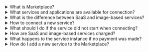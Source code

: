 
<details>

<summary>What is Marketplace?</summary>

Marketplace is a VK Cloud subsystem that provides customers with access to third—party services of various kinds, for more information, see the article [About the service](../concepts/about).

</details>

<details>

<summary>What services and applications are available for connection?</summary>

You can view the current list of services and applications in the VK Cloud management console in the section [Marketplace](https://msk.cloud.vk.com/app/services/marketplace).

</details>

<details>

<summary>What is the difference between SaaS and image-based services?</summary>

The services differ in architecture and pricing, the full list of differences is in the article [About the service](../concepts/about#types_of_services).

</details>

<details>

<summary>How to connect a new service?</summary>

[Use the instructions](../service-management/pr-instance-add) to connect the service instance.

</details>

<details>

<summary>What should I do if the service did not start when connecting?</summary>

1. Check if there are enough quotas in the project to deploy the service. Free up resources or increase quotas through [technical support](mailto:support@mcs.mail.ru).
1. With [prepaid payment system](../tariffication): check if there are enough funds in the project account.
1. [Update](../service-management/pr-instance-manage#recreating_or_re_updating_a_service_instance) service instance.

</details>

<details>

<summary>How are SaaS and image-based services charged?</summary>

The set of charged resources differs for different types of services, for more information, see the article [Tariffication](../tariffication).

</details>

<details>

<summary>What happens to the service instance if no payment was made?</summary>

If no payment was made with the postpaid method, the service will be deleted, for more information, see the article [Tariffication](../tariffication).

</details>

<details>

<summary>How do I add a new service to the Marketplace?</summary>

Write to `marketplace@cloud.vk.com` with information about the service you are going to add to the Marketplace.

</details>
